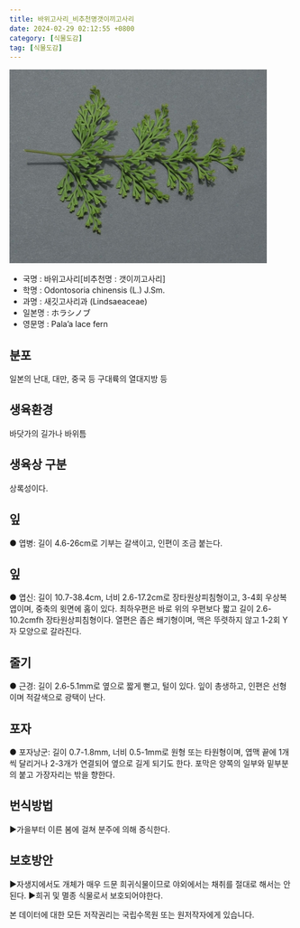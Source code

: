 ```yaml
---
title: 바위고사리_비추천명갯이끼고사리
date: 2024-02-29 02:12:55 +0800
category: [식물도감]
tag: [식물도감]
---
```




![바위고사리[비추천명 : 갯이끼고사리]](/assets/img/fileUpload/plants/basic/Lindsaeaceae/Sphenomeris/3134/3134_1_th2.jpg)
- 국명 : 바위고사리[비추천명 : 갯이끼고사리]
- 학명 : Odontosoria chinensis (L.) J.Sm.
- 과명 : 새깃고사리과 (Lindsaeaceae)
- 일본명 : ホラシノブ
- 영문명 : Pala’a lace fern


## 분포
일본의 난대, 대만, 중국 등 구대륙의 열대지방 등
## 생육환경
바닷가의 길가나 바위틈
## 생육상 구분
상록성이다. 
## 잎
● 엽병: 길이 4.6-26cm로 기부는 갈색이고, 인편이 조금 붙는다. 
## 잎
● 엽신: 길이 10.7-38.4cm, 너비 2.6-17.2cm로 장타원상피침형이고, 3-4회 우상복엽이며, 중축의 윗면에 홈이 있다. 최하우편은 바로 위의 우편보다 짧고 길이 2.6-10.2cmfh 장타원상피침형이다. 열편은 좁은 쐐기형이며, 맥은 뚜렷하지 않고 1-2회 Y자 모양으로 갈라진다. 
## 줄기
● 근경: 길이 2.6-5.1mm로 옆으로 짧게 뻗고, 털이 있다. 잎이 총생하고, 인편은 선형이며 적갈색으로 광택이 난다. 
## 포자
● 포자낭군: 길이 0.7-1.8mm, 너비 0.5-1mm로 원형 또는 타원형이며, 엽맥 끝에 1개씩 달리거나 2-3개가 연결되어 옆으로 길게 되기도 한다. 포막은 양쪽의 일부와 밑부분의 붙고 가장자리는 밖을 향한다. 
## 번식방법
▶가을부터 이른 봄에 걸쳐 분주에 의해 증식한다.
## 보호방안
▶자생지에서도 개체가 매우 드문 희귀식물이므로 야외에서는 채취를 절대로 해서는 안 된다.
▶희귀 및 멸종 식물로서 보호되어야한다.






본 데이터에 대한 모든 저작권리는 국립수목원 또는 원저작자에게 있습니다.

